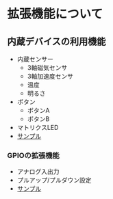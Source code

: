 # 拡張機能について

## 内蔵デバイスの利用機能
- 内蔵センサー
   - 3軸磁気センサ
   - 3軸加速度センサ
   - 温度
   - 明るさ
- ボタン
   - ボタンA
   - ボタンB
- マトリクスLED
- [サンプル](../examples#内蔵デバイス)

### GPIOの拡張機能
- アナログ入出力
- プルアップ/プルダウン設定
- [サンプル](../examples#拡張gpio)
